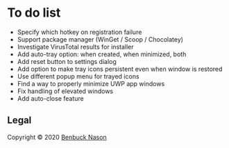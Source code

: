 # To do list

- Specify which hotkey on registration failure
- Support package manager (WinGet / Scoop / Chocolatey)
- Investigate VirusTotal results for installer
- Add auto-tray option: when created, when minimized, both
- Add reset button to settings dialog
- Add option to make tray icons persistent even when window is restored
- Use different popup menu for trayed icons
- Find a way to properly minimize UWP app windows
- Fix handling of elevated windows
- Add auto-close feature

## Legal

Copyright &copy; 2020 [Benbuck Nason](<https://github.com/benbuck>)
